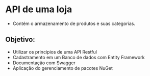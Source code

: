 # API de uma loja

- Contém o armazenamento de produtos e suas categorias. 

## Objetivo:
- Utilizar os principios de uma API Restful
- Cadastramento em um Banco de dados com Entity Framework
- Documentação com Swagger
- Aplicação do gerenciamento de pacotes NuGet
